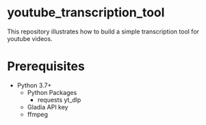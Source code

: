 # youtube_transcription_tool

This repository illustrates how to build a simple transcription tool for youtube videos.

# Prerequisites
* Python 3.7+
    * Python Packages
      * requests
      yt_dlp
  * Gladia API key 
  * ffmpeg
